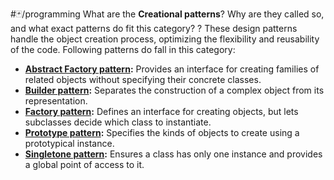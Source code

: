 #🃏/programming
What are the **Creational patterns**? Why are they called so, and what exact patterns do fit this category?
?
These design patterns handle the object creation process, optimizing the flexibility and reusability of the code. Following patterns do fall in this category:
- **[Abstract Factory pattern](Abstract%20Factory%20pattern.md):** Provides an interface for creating families of related objects without specifying their concrete classes.
- **[Builder pattern](Builder%20pattern.md):** Separates the construction of a complex object from its representation.
- **[Factory pattern](Factory%20pattern.md):** Defines an interface for creating objects, but lets subclasses decide which class to instantiate.
- **[Prototype pattern](Prototype%20pattern.md):** Specifies the kinds of objects to create using a prototypical instance.
- **[Singletone pattern](Singletone%20pattern.md):** Ensures a class has only one instance and provides a global point of access to it.
<!--SR:!2026-01-31,378,330-->